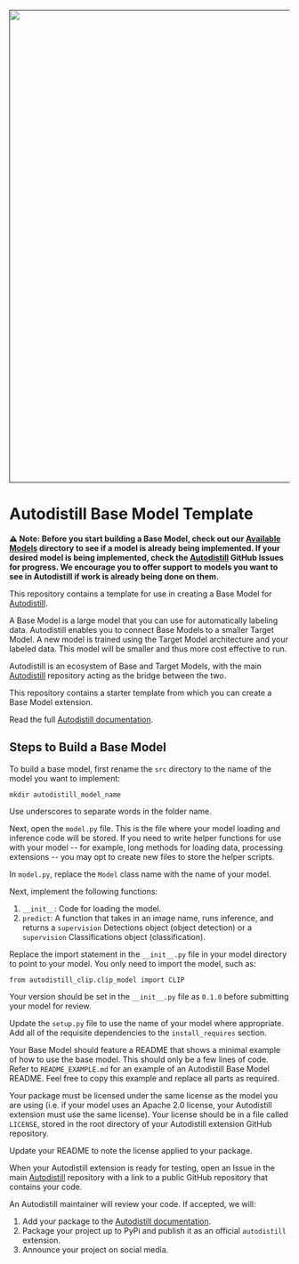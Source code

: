 <div align="center">
  <p>
    <a align="center" href="" target="_blank">
      <img
        width="850"
        src="https://media.roboflow.com/open-source/autodistill/autodistill-banner.png?3"
      >
    </a>
  </p>
</div>

# Autodistill Base Model Template

**⚠️ Note: Before you start building a Base Model, check out our [Available Models](https://docs.autodistill.com/#available-models) directory to see if a model is already being implemented. If your desired model is being implemented, check the [Autodistill](https://github.com/autodistill/autodistill) GitHub Issues for progress. We encourage you to offer support to models you want to see in Autodistill if work is already being done on them.**

This repository contains a template for use in creating a Base Model for [Autodistill](https://github.com/autodistill/autodistill).

A Base Model is a large model that you can use for automatically labeling data. Autodistill enables you to connect Base Models to a smaller Target Model. A new model is trained using the Target Model architecture and your labeled data. This model will be smaller and thus more cost effective to run.

Autodistill is an ecosystem of Base and Target Models, with the main [Autodistill](https://github.com/autodistill/autodistill) repository acting as the bridge between the two.

This repository contains a starter template from which you can create a Base Model extension.

Read the full [Autodistill documentation](https://autodistill.github.io/autodistill/).
## Steps to Build a Base Model

To build a base model, first rename the `src` directory to the name of the model you want to implement:

```
mkdir autodistill_model_name
```

Use underscores to separate words in the folder name.

Next, open the `model.py` file. This is the file where your model loading and inference code will be stored. If you need to write helper functions for use with your model -- for example, long methods for loading data, processing extensions -- you may opt to create new files to store the helper scripts.

In `model.py`, replace the `Model` class name with the name of your model.

Next, implement the following functions:

1. `__init__`: Code for loading the model.
2. `predict`: A function that takes in an image name, runs inference, and returns a `supervision` Detections object (object detection) or a `supervision` Classifications object (classification).

Replace the import statement in the `__init__.py` file in your model directory to point to your model. You only need to import the model, such as:

```
from autodistill_clip.clip_model import CLIP
```

Your version should be set in the `__init__.py` file as `0.1.0` before submitting your model for review.

Update the `setup.py` file to use the name of your model where appropriate. Add all of the requisite dependencies to the `install_requires` section.

Your Base Model should feature a README that shows a minimal example of how to use the base model. This should only be a few lines of code. Refer to `README_EXAMPLE.md` for an example of an Autodistill Base Model README. Feel free to copy this example and replace all parts as required.

Your package must be licensed under the same license as the model you are using (i.e. if your model uses an Apache 2.0 license, your Autodistill extension must use the same license). Your license should be in a file called `LICENSE`, stored in the root directory of your Autodistill extension GitHub repository.

Update your README to note the license applied to your package.

When your Autodistill extension is ready for testing, open an Issue in the main [Autodistill](https://github.com/autodistill/autodistill) repository with a link to a public GitHub repository that contains your code.

An Autodistill maintainer will review your code. If accepted, we will:

1. Add your package to the [Autodistill documentation](https://docs.autodistill.com).
2. Package your project up to PyPi and publish it as an official `autodistill` extension.
3. Announce your project on social media.
